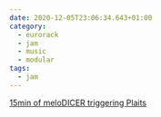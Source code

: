 ```yaml
---
date: 2020-12-05T23:06:34.643+01:00
category:
  - eurorack
  - jam
  - music
  - modular
tags:
  - jam
---
```

[15min of meloDICER triggering Plaits](https://vimeo.com/487654689)
